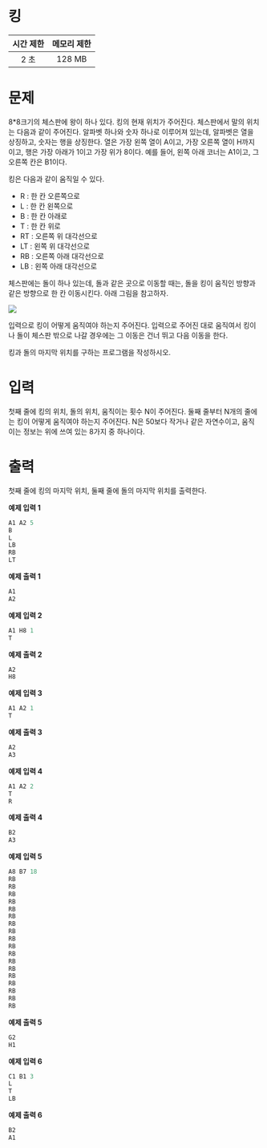 # 킹
|시간 제한|	메모리 제한|
| :---: | :---: |
| 2 초	| 128 MB|

# 문제
8*8크기의 체스판에 왕이 하나 있다. 킹의 현재 위치가 주어진다. 체스판에서 말의 위치는 다음과 같이 주어진다. 알파벳 하나와 숫자 하나로 이루어져 있는데, 알파벳은 열을 상징하고, 숫자는 행을 상징한다. 열은 가장 왼쪽 열이 A이고, 가장 오른쪽 열이 H까지 이고, 행은 가장 아래가 1이고 가장 위가 8이다. 예를 들어, 왼쪽 아래 코너는 A1이고, 그 오른쪽 칸은 B1이다.

킹은 다음과 같이 움직일 수 있다.

+ R : 한 칸 오른쪽으로
+ L : 한 칸 왼쪽으로
+ B : 한 칸 아래로
+ T : 한 칸 위로
+ RT : 오른쪽 위 대각선으로
+ LT : 왼쪽 위 대각선으로
+ RB : 오른쪽 아래 대각선으로
+ LB : 왼쪽 아래 대각선으로

체스판에는 돌이 하나 있는데, 돌과 같은 곳으로 이동할 때는, 돌을 킹이 움직인 방향과 같은 방향으로 한 칸 이동시킨다. 아래 그림을 참고하자.

![](https://images.velog.io/images/kyunghwan1207/post/9b3a6388-e37c-4ed1-8718-318e7296d86a/image.png)


입력으로 킹이 어떻게 움직여야 하는지 주어진다. 입력으로 주어진 대로 움직여서 킹이나 돌이 체스판 밖으로 나갈 경우에는 그 이동은 건너 뛰고 다음 이동을 한다.

킹과 돌의 마지막 위치를 구하는 프로그램을 작성하시오.

# 입력
첫째 줄에 킹의 위치, 돌의 위치, 움직이는 횟수 N이 주어진다. 둘째 줄부터 N개의 줄에는 킹이 어떻게 움직여야 하는지 주어진다. N은 50보다 작거나 같은 자연수이고, 움직이는 정보는 위에 쓰여 있는 8가지 중 하나이다.

# 출력
첫째 줄에 킹의 마지막 위치, 둘째 줄에 돌의 마지막 위치를 출력한다.

**예제 입력 1**
```python
A1 A2 5
B
L
LB
RB
LT
```
**예제 출력 1**
```python
A1
A2
```
**예제 입력 2**
```python
A1 H8 1
T
```
**예제 출력 2**
```python
A2
H8
```
**예제 입력 3**
```python
A1 A2 1
T
```
**예제 출력 3**
```python
A2
A3
```
**예제 입력 4**
```python
A1 A2 2
T
R
```
**예제 출력 4**
```python
B2
A3
```
**예제 입력 5**
```python
A8 B7 18
RB
RB
RB
RB
RB
RB
RB
RB
RB
RB
RB
RB
RB
RB
RB
RB
RB
RB
```
**예제 출력 5**
```python
G2
H1
```
**예제 입력 6**
```python
C1 B1 3
L
T
LB
```
**예제 출력 6**
```python
B2
A1
```